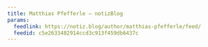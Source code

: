 ```yaml
---
title: Matthias Pfefferle – notizBlog
params:
  feedlink: https://notiz.blog/author/matthias-pfefferle/feed/
  feedid: c5e2633482914ccd3c913f459db6437c
---
```

